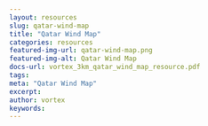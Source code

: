 ```yaml
---
layout: resources
slug: qatar-wind-map
title: "Qatar Wind Map"
categories: resources
featured-img-url: qatar-wind-map.png
featured-img-alt: Qatar Wind Map
docs-url: vortex_3km_qatar_wind_map_resource.pdf
tags:
meta: "Qatar Wind Map"
excerpt: 
author: vortex
keywords: 
---
```

